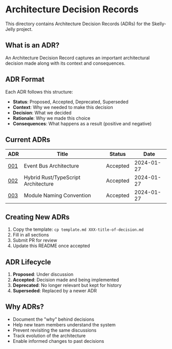 # Architecture Decision Records

This directory contains Architecture Decision Records (ADRs) for the Skelly-Jelly project.

## What is an ADR?

An Architecture Decision Record captures an important architectural decision made along with its context and consequences.

## ADR Format

Each ADR follows this structure:
- **Status**: Proposed, Accepted, Deprecated, Superseded
- **Context**: Why we needed to make this decision
- **Decision**: What we decided
- **Rationale**: Why we made this choice
- **Consequences**: What happens as a result (positive and negative)

## Current ADRs

| ADR | Title | Status | Date |
|-----|-------|--------|------|
| [001](001-event-bus-architecture.md) | Event Bus Architecture | Accepted | 2024-01-27 |
| [002](002-hybrid-rust-typescript.md) | Hybrid Rust/TypeScript Architecture | Accepted | 2024-01-27 |
| [003](003-module-naming-convention.md) | Module Naming Convention | Accepted | 2024-01-27 |

## Creating New ADRs

1. Copy the template: `cp template.md XXX-title-of-decision.md`
2. Fill in all sections
3. Submit PR for review
4. Update this README once accepted

## ADR Lifecycle

1. **Proposed**: Under discussion
2. **Accepted**: Decision made and being implemented
3. **Deprecated**: No longer relevant but kept for history
4. **Superseded**: Replaced by a newer ADR

## Why ADRs?

- Document the "why" behind decisions
- Help new team members understand the system
- Prevent revisiting the same discussions
- Track evolution of the architecture
- Enable informed changes to past decisions